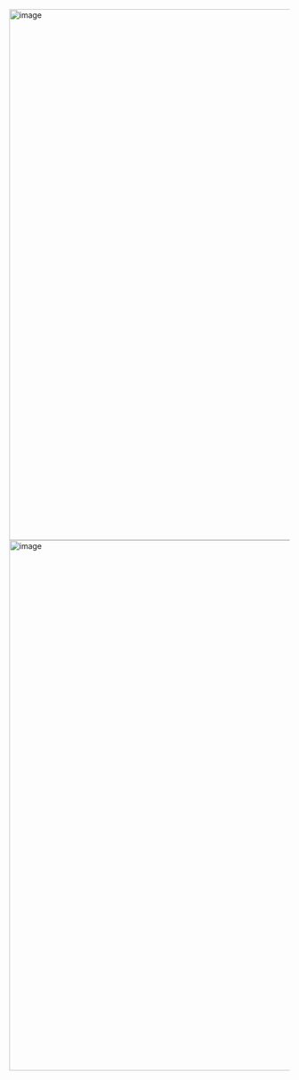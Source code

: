 <img width="955" alt="image" src="https://github.com/user-attachments/assets/425cef72-7f76-4860-b084-a84edea0a635" />
<img width="954" alt="image" src="https://github.com/user-attachments/assets/e44409f3-02ef-439a-bec1-4d176937d3b9" />
